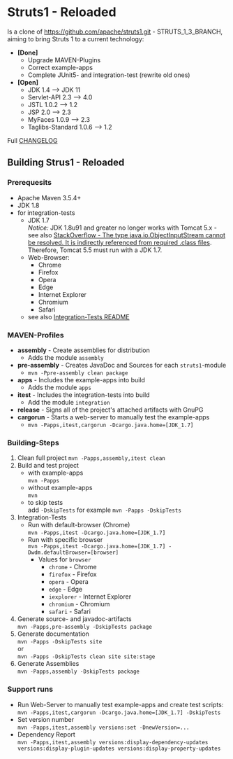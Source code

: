# Struts1 - Reloaded

Is a clone of <https://github.com/apache/struts1.git> - STRUTS_1_3_BRANCH, aiming to bring Struts 1 to a current technology:

* **[Done]**
  * Upgrade MAVEN-Plugins
  * Correct example-apps
  * Complete JUnit5- and integration-test (rewrite old ones)
* **[Open]**
  * JDK 1.4 --> JDK 11
  * Servlet-API 2.3 --> 4.0
  * JSTL 1.0.2 --> 1.2
  * JSP 2.0 --> 2.3
  * MyFaces 1.0.9 --> 2.3
  * Taglibs-Standard 1.0.6 --> 1.2

Full [CHANGELOG](CHANGELOG.md)

## Building Strus1 - Reloaded

### Prerequesits

* Apache Maven 3.5.4\+
* JDK 1.8
* for integration-tests
  * JDK 1.7  
    *Notice:*
    JDK 1.8u91 and greater no longer works with Tomcat 5.x - see also [StackOverflow - The type java.io.ObjectInputStream cannot be resolved. It is indirectly referenced from required .class files](https://stackoverflow.com/questions/36963248/the-type-java-io-objectinputstream-cannot-be-resolved-it-is-indirectly-referenc/38444118).
    Therefore, Tomcat 5.5 must run with a JDK 1.7.
  * Web-Browser:
    * Chrome
    * Firefox
    * Opera
    * Edge
    * Internet Explorer
    * Chromium
    * Safari
  * see also [Integration-Tests README](integration/apps-it-selenium/README.md)

### MAVEN-Profiles

* **assembly** - Create assemblies for distribution
  * Adds the module `assembly`
* **pre-assembly** - Creates JavaDoc and Sources for each `struts1`-module
  * `mvn -Ppre-assembly clean package`
* **apps** - Includes the example-apps into build
  * Adds the module `apps`
* **itest** - Includes the integration-tests into build
  * Add the module `integration`
* **release** - Signs all of the project's attached artifacts with GnuPG
* **cargorun** - Starts a web-server to manually test the example-apps
  * `mvn -Papps,itest,cargorun -Dcargo.java.home=[JDK_1.7]`

### Building-Steps

1. Clean full project
   `mvn -Papps,assembly,itest clean`
2. Build and test project
   * with example-apps  
     `mvn -Papps`
   * without example-apps  
     `mvn`
   * to skip tests  
     add `-DskipTests` for example `mvn -Papps -DskipTests`
3. Integration-Tests
   * Run with default-browser (Chrome)  
     `mvn -Papps,itest -Dcargo.java.home=[JDK_1.7]`
   * Run with specific browser  
     `mvn -Papps,itest -Dcargo.java.home=[JDK_1.7] -Dwdm.defaultBrowser=[browser]`
     * Values for `browser`
       * `chrome` - Chrome
       * `firefox` - Firefox
       * `opera` - Opera
       * `edge` - Edge
       * `iexplorer` - Internet Explorer
       * `chromium` - Chromium
       * `safari` - Safari
4. Generate source- and javadoc-artifacts  
   `mvn -Papps,pre-assembly -DskipTests package`
5. Generate documentation  
   `mvn -Papps -DskipTests site`  
   or  
   `mvn -Papps -DskipTests clean site site:stage`
6. Generate Assemblies  
   `mvn -Papps,assembly -DskipTests package`

### Support runs

* Run Web-Server to manually test example-apps and create test scripts:  
  `mvn -Papps,itest,cargorun -Dcargo.java.home=[JDK_1.7] -DskipTests`
* Set version number  
  `mvn -Papps,itest,assembly versions:set -DnewVersion=...`
* Dependency Report  
  `mvn -Papps,itest,assembly versions:display-dependency-updates versions:display-plugin-updates versions:display-property-updates`
